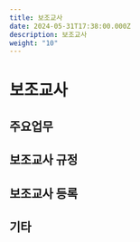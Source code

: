 ```yaml
---
title: 보조교사
date: 2024-05-31T17:38:00.000Z
description: 보조교사
weight: "10"
---
```

# 보조교사

## 주요업무

## 보조교사 규정

## 보조교사 등록

## 기타
